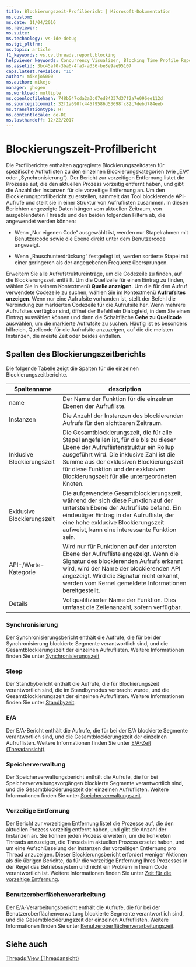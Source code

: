 ```yaml
---
title: Blockierungszeit-Profilbericht | Microsoft-Dokumentation
ms.custom: 
ms.date: 11/04/2016
ms.reviewer: 
ms.suite: 
ms.technology: vs-ide-debug
ms.tgt_pltfrm: 
ms.topic: article
f1_keywords: vs.cv.threads.report.blocking
helpviewer_keywords: Concurrency Visualizer, Blocking Time Profile Report
ms.assetid: 3bc45af0-3ba6-4fa3-a336-be8e9ae95107
caps.latest.revision: "16"
author: mikejo5000
ms.author: mikejo
manager: ghogen
ms.workload: multiple
ms.openlocfilehash: 748b547cda2a3c07ed84337d37f2a7e096ee112d
ms.sourcegitcommit: 32f1a690fc445f9586d53698fc82c7debd784eeb
ms.translationtype: HT
ms.contentlocale: de-DE
ms.lasthandoff: 12/22/2017
---
```

# <a name="blocking-time-profile-report"></a>Blockierungszeit-Profilbericht
Die Profilberichte enthalten aggregierte Blockierungszeitdaten für spezifische Aufruflisten zu den einzelnen Blockierungskategorien (wie „E/A“ oder „Synchronisierung“). Der Bericht zur vorzeitigen Entfernung listet die Prozesse auf, die den aktuellen Prozess vorzeitig entfernt haben, und gibt die Anzahl der Instanzen für die vorzeitige Entfernung an. Um den Blockierungsprofilbericht zu erstellen, sammelt das Tool blockierende API-Aufrufe und stellt sie in einer Struktur von Aufruflisten zusammen. In diesen Berichten angezeigte Daten hängen vom aktuellen Zeitraum, von ausgeblendeten Threads und den beiden folgenden Filtern ab, die angewendet werden können:  
  
-   Wenn „Nur eigenen Code“ ausgewählt ist, werden nur Stapelrahmen mit Benutzercode sowie die Ebene direkt unter dem Benutzercode angezeigt.  
  
-   Wenn „Rauschunterdrückung“ festgelegt ist, werden sortierte Stapel mit einer geringeren als der angegebenen Frequenz übersprungen.  
  
 Erweitern Sie alle Aufrufstruktureinträge, um die Codezeile zu finden, auf die Blockierungszeit entfällt. Um die Quellzeile für einen Eintrag zu finden, wählen Sie in seinem Kontextmenü **Quelle anzeigen**. Um die für den Aufruf verwendete Codezeile zu suchen, wählen Sie im Kontextmenü **Aufrufsites anzeigen**. Wenn nur eine Aufrufsite vorhanden ist, stellt der Befehl die Verbindung zur markierten Codezeile für die Aufrufsite her. Wenn mehrere Aufrufsites verfügbar sind, öffnet der Befehl ein Dialogfeld, in dem Sie einen Eintrag auswählen können und dann die Schaltfläche **Gehe zu Quellcode** auswählen, um die markierte Aufrufsite zu suchen. Häufig ist es besonders hilfreich, Quellcode für die Aufrufsite anzuzeigen, auf die die meisten Instanzen, die meiste Zeit oder beides entfallen.  
  
## <a name="blocking-time-report-columns"></a>Spalten des Blockierungszeitberichts  
 Die folgende Tabelle zeigt die Spalten für die einzelnen Blockierungszeitberichte.  
  
|Spaltenname|description|  
|-----------------|-----------------|  
|name|Der Name der Funktion für die einzelnen Ebenen der Aufrufliste.|  
|Instanzen|Die Anzahl der Instanzen des blockierenden Aufrufs für den sichtbaren Zeitraum.|  
|Inklusive Blockierungszeit|Die Gesamtblockierungszeit, die für alle Stapel angefallen ist, für die bis zu dieser Ebene der Aufruflistenstruktur ein Rollup ausgeführt wird. Die inklusive Zahl ist die Summe aus der exklusiven Blockierungszeit für diese Funktion und der exklusiven Blockierungszeit für alle untergeordneten Knoten.|  
|Exklusive Blockierungszeit|Die aufgewendete Gesamtblockierungszeit, während der sich diese Funktion auf der untersten Ebene der Aufrufliste befand. Ein eindeutiger Eintrag in der Aufrufliste, der eine hohe exklusive Blockierungszeit aufweist, kann eine interessante Funktion sein.|  
|API-/Warte-Kategorie|Wird nur für Funktionen auf der untersten Ebene der Aufrufliste angezeigt. Wenn die Signatur des blockierenden Aufrufs erkannt wird, wird der Name der blockierenden API angezeigt. Wird die Signatur nicht erkannt, werden vom Kernel gemeldete Informationen bereitgestellt.|  
|Details|Vollqualifizierter Name der Funktion. Dies umfasst die Zeilenanzahl, sofern verfügbar.|  
  
### <a name="synchronization"></a>Synchronisierung  
 Der Synchronisierungsbericht enthält die Aufrufe, die für bei der Synchronisierung blockierte Segmente verantwortlich sind, und die Gesamtblockierungszeit der einzelnen Aufruflisten. Weitere Informationen finden Sie unter [Synchronisierungszeit](../profiling/synchronization-time.md)  
  
### <a name="sleep"></a>Sleep  
 Der Standbybericht enthält die Aufrufe, die für Blockierungszeit verantwortlich sind, die im Standbymodus verbracht wurde, und die Gesamtblockierungszeit der einzelnen Aufruflisten. Weitere Informationen finden Sie unter [Standbyzeit](../profiling/sleep-time.md).  
  
### <a name="io"></a>E/A  
 Der E/A-Bericht enthält die Aufrufe, die für bei der E/A blockierte Segmente verantwortlich sind, und die Gesamtblockierungszeit der einzelnen Aufruflisten. Weitere Informationen finden Sie unter [E/A-Zeit (Threadansicht)](../profiling/i-o-time-threads-view.md).  
  
### <a name="memory-management"></a>Speicherverwaltung  
 Der Speicherverwaltungsbericht enthält die Aufrufe, die für bei Speicherverwaltungsvorgängen blockierte Segmente verantwortlich sind, und die Gesamtblockierungszeit der einzelnen Aufruflisten. Weitere Informationen finden Sie unter [Speicherverwaltungszeit](../profiling/memory-management-time.md).  
  
### <a name="preemption"></a>Vorzeitige Entfernung  
 Der Bericht zur vorzeitigen Entfernung listet die Prozesse auf, die den aktuellen Prozess vorzeitig entfernt haben, und gibt die Anzahl der Instanzen an.  Sie können jeden Prozess erweitern, um die konkreten Threads anzuzeigen, die Threads im aktuellen Prozess ersetzt haben, und um eine Aufschlüsselung der Instanzen der vorzeitigen Entfernung pro Thread anzuzeigen. Dieser Blockierungsbericht erfordert weniger Aktionen als die übrigen Berichte, da für die vorzeitige Entfernung Ihres Prozesses in der Regel das Betriebssystem und nicht ein Problem in Ihrem Code verantwortlich ist. Weitere Informationen finden Sie unter [Zeit für die vorzeitige Entfernung](../profiling/preemption-time.md).  
  
### <a name="ui-processing"></a>Benutzeroberflächenverarbeitung  
 Der E/A-Verarbeitungsbericht enthält die Aufrufe, die für bei der Benutzeroberflächenverwaltung blockierte Segmente verantwortlich sind, und die Gesamtblockierungszeit der einzelnen Aufruflisten. Weitere Informationen finden Sie unter [Benutzeroberflächenverarbeitungszeit](../profiling/ui-processing-time.md).  
  
## <a name="see-also"></a>Siehe auch  
 [Threads View (Threadansicht)](../profiling/threads-view-parallel-performance.md)